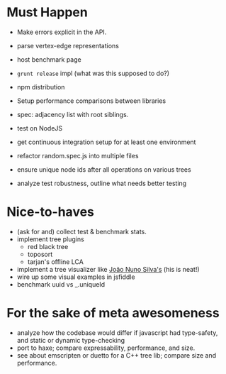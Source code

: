 # Must Happen

 * Make errors explicit in the API.
 * parse vertex-edge representations

 * host benchmark page
 * `grunt release` impl (what was this supposed to do?)
 * npm distribution

 * Setup performance comparisons between libraries

 * spec: adjacency list with root siblings.
 * test on NodeJS
 * get continuous integration setup for at least one environment
 * refactor random.spec.js into multiple files
 * ensure unique node ids after all operations on various trees
 * analyze test robustness, outline what needs better testing

# Nice-to-haves

 * (ask for and) collect test & benchmark stats.
 * implement tree plugins
   - red black tree
   - toposort
   - tarjan's offline LCA
 * implement a tree visualizer like [João Nuno Silva's](http://jnuno.com/tree-model-js/) (his is neat!)
 * wire up some visual examples in jsfiddle
 * benchmark uuid vs _.uniqueId

# For the sake of meta awesomeness

 * analyze how the codebase would differ if javascript had
   type-safety, and static or dynamic type-checking
 * port to haxe; compare expressability, performance, and size.
 * see about emscripten or duetto for a C++ tree lib; compare size and
   performance.
 

